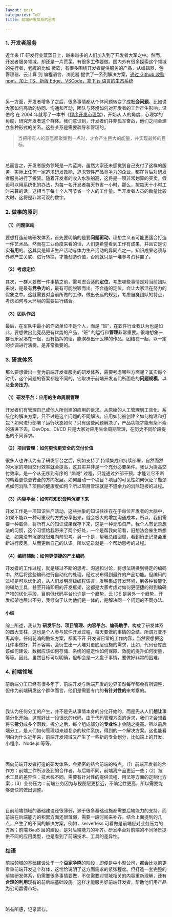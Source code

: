 ```yaml
---
layout: post
categories: ToD
title: 前端研发体系的思考

---
```


### 1. 开发者服务

近年来 IT 研发行业蒸蒸日上，越来越多的人们加入到了开发者大军之中。然而，开发者服务领域，却还是一片荒芜，有很多**工作**要做。国内外有很多探索这个领域的先行者，老牌的比如 微软，有很多围绕开发者提供服务的产品，从编辑器、包管理器、云计算 到 编程语言、浏览器 提供了一系列解决方案，[通过 Github 收购 npm，加上 TS、新版 Edge、VSCode，拿下 js 语言的生态系统](https://cloud.tencent.com/developer/news/596718)

<br/>

另一方面，开发者增多了之后，很多事情都从个体问题转变了成**社会问题**。比如说 大家如何高效的协同、沟通和互动，团队与环境如何对开发者的工作产生影响。温伯格 在 2004 年就写了一本书《[程序开发心理学](https://book.douban.com/subject/1141154/)》，开始从 人的角度、心理学的角度，研究开发者这个群体。我们意识到，开发者们并非孤军奋战，他们之间会建立各种形式的关系。这些关系是需要疏导和管理的，
> 当把所有人的意愿都聚集到一点时，才会产生巨大的能量，并实现最终的目标。

<br/>

总而言之，开发者服务领域是一片蓝海，虽然大家还未感觉到自己支付了这样的服务，实际上任何一家追求研发效能、追求软件产品竞争力的企业，都在背后对研发者服务进行了投资。随着开发者的收入水涨船高，这将是一项非常划算的买卖，假设可以用系统化的办法，为每一名开发者每天节省一小时，那么，按每天十小时工时来算的话，这相当于每十个人可节省一个人的工作量。当开发者人员的数量比较大时，这将是非常可观的数字。

### 2. 做事的原则
#### （1）问题驱动

要想打造前端研发体系，首先要明确的是要**问题驱动**，理想主义者可能更适合打造一件艺术品，然而在工业角度来看的话，人们更希望看到工作有成果，并且它是切实**有用**的。这其实是知识生产活动与体力生产活动的异同点之一，知识成果必须与外界产生关联、进行转换，才能创造价值，否则就只是一堆参考资料罢了。

#### （2）考虑定位

其次，一群人要做一件事情之前，需考虑合适的**定位**，考虑哪些事情是对当前团队来说，是最有**竞争力**的，最有可能脱颖而出。不合适的定位，会让大家活在努力的假象之中。这就需要对当前所做的工作，做出长远的规划，考虑自身团队的特点，考虑如何与大环境的需要进行结合。

#### （3）团队作战

最后，在军队中最小的作战单位不是个人，而是 “班”，在软件行业我认为也是如此，要想做出比竞品更有优势的产品，“班” 的运行和**管理**非常重要。很难想象一群音乐家凑在一起，没有指挥的话，能演奏出什么样的作品，团结在一起，以一定的步调进行演奏，是非常重要的。

### 3. 研发体系

那么要想做出一套为前端开发者服务的研发体系，需要考虑哪些方面呢？其实每个时代，这个问题的答案都是不同的。它取决于前端开发者们所面临的**问题规模**，以及**业务压力**。

#### （1）研发平台：应用的生命周期管理

开发者们有管理自己或他人所创建的应用的诉求。从原始的人工管理到工具化、系统化的解决方案，只不过是这个问题的不同解法。应用如何被创建？如何构建和打包？如何进行部署？运行状态如何？只有这些问题解决了，产品功能才能有条不紊的演进下去。DevOps、CI/CD 只是大家对应用生命周期管理，在历史不同阶段提出的不同诉求。

#### （2）项目管理：如何更快更安全的交付价值

很多人也许认为有了研发平台之后，例如支持了 持续集成和持续部署，自然而然的大家的项目交付效率就会提高，这其实并非是一个充分必要条件。我认为提高交付效率，是一个从无序到有序的 “熵减” 过程，只能通过外部干预，才能让它不断的朝着更快更安全的方向发展。如何启动一个项目？项目的可见性如何保证？瓶颈点如何消除？项目的健康度如何？所以项目管理就是不遗余力的消除短板的过程。

#### （3）内容平台：如何将知识资料沉淀下来

开发工作是一项知识生产活动，这些抽象的知识往往存在于每位开发者的大脑中，如果不能以一种可重现的方式分享出来，就会极大的增加沟通成本，所以，我们需要一种载体，将所有人的知识成果保存下来，这是一种无形资产。我个人有记录想法的习惯，这个习惯给我带来了两个好处，一个是帮我向前看，旧想法会催生新想法，如果没有沉淀就很难向前思考。另一个是，帮我总结回顾，看到历史记录会重新进行反思，从而更新自己的认识。所以记录就是一个帮助思考的过程。

#### （4）编码辅助：如何更便捷的产出编码

开发者的工作过程，就是经过不断的思考、沟通和讨论，将想法转换到特定的编码中。然后将这些编码进行自动化的处理，经过发布得到最终的产品功能。但编码的过程是可以优化的，从人们发明高级编程语言，发明集成开发环境，到各种智能化的辅助工具，甚至开箱即用的开发框架，这都是大家考虑对如何更便捷的得到编码产物的优化手段。目前低代码平台也许是一个趋势，云 IDE 是另外一个趋势，开发框架也层出不穷，我倾向于认为他们是一体的，是解决同一个问题的不同办法。

#### 小结

综上所述，我认为 **研发平台、项目管理、内容平台、编码助手**，构成了研发体系的四大支柱，这也是个人参与软件开发过程，每天要做的事情的总结。所谓万变不离其宗，任何花哨的酷炫方案，都离不开 开发者日常的工作内容，当然要想把这几件事做好，并不容易，会衍生出一大堆对更底层设施的需求，比如，代码仓库应该如何建设、数据应该如何存储、系统的稳定性如何保障、效能的提升如何衡量，等等。因此，虽然目标可以明确，但却会是一大盘子事情，要做好非常的困难。

### 4. 前端领域

前后端分工已经有很多年了，前端开发与后端开发的边界虽然每年都会有所调整，但作为前端研发这个群体而言，他们是需要专门的**有针对性的**来考察的。

<br/>

我认为任何分工的产生，并不是先从事情本身的分化开始的，而是先从人们**想让**事情分化开始，这就好比一段很长的代码，由于代码管理方面的诉求，我们才会想着将它**拆分**成多个函数。拆分之后，每个组成部分的**专业性**才会随之提高。所以前后端分工，是人们如何管理越来越复杂的软件系统，得到的一个解决方案。这也能看明白为什么近年来，前端开发领域又产生了一些新的专业划分，比如端上的开发、小程序、Node.js 等等。

<br/>

面向前端开发者打造的研发体系，会紧密的结合前端的特点。（1）前端开发者的合作方：前端工作所涉及到的合作者，与后端不同，前端离产品更近一些；（2）技术工具的差异性：技术栈不同，需要有针对性的提供流程、用法等方面的定制化方案；（3）业务压力：前端业务因为与视图层更接近，不确定性更高，所以需要能够更快的做出调整。

<br/>

目前前端领域的基础建设还很薄弱，源于很多基础设施都需要后端能力的支持，而前端在后端能力的积累方面还很薄弱，需要一段时间来补齐。结合上面提到的几点，产生了的不同的解决方案，例如，serverless 可看做是前端应对业务压力的方案；前端 BaaS 层的建设，是对后端能力的补齐。研发平台对前端的不同场景提供不同的应用类型，也是看到了前端技术、工具的差异性。

### 结语

前端领域的基础建设处于一个**百家争鸣**的阶段，即便是中小型公司，都会比以前更看重前端开发这个群体，这恰恰说明了这方面需求的紧张程度。但打造一套完整的前端研发体系，仍需要很多事情要做，不仅需要对领域相关的内容重新理解，还有**合理的利用**现有的前后端基础设施。这样才能服务好前端开发者，帮助他们用产品为公司赢得市场。

<br/>

略有所感，记录留存。